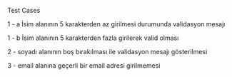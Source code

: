 Test Cases

1 - a İsim alanının 5 karakterden az girilmesi durumunda validasyon mesajı

1 - b İsim alanının 5 karakterden fazla girilerek valid olması

2 - soyadı alanının boş bırakılması ile validasyon mesajı gösterilmesi

3 - email alanına geçerli bir email adresi girilmemesi 